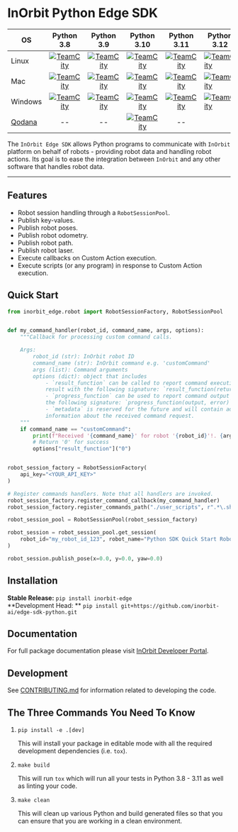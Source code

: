 # InOrbit Python Edge SDK

| OS                                          |                                                                                                                                                                  Python 3.8                                                                                                                                                                   |                                                                                                                                                                  Python 3.9                                                                                                                                                                   |                                                                                                                                                                   Python 3.10                                                                                                                                                                   |                                                                                                                                                                   Python 3.11                                                                                                                                                                   | Python 3.12                                                                                                                                                                                                                                                                                                                                     |
|---------------------------------------------|:---------------------------------------------------------------------------------------------------------------------------------------------------------------------------------------------------------------------------------------------------------------------------------------------------------------------------------------------:|:---------------------------------------------------------------------------------------------------------------------------------------------------------------------------------------------------------------------------------------------------------------------------------------------------------------------------------------------:|:-----------------------------------------------------------------------------------------------------------------------------------------------------------------------------------------------------------------------------------------------------------------------------------------------------------------------------------------------:|:-----------------------------------------------------------------------------------------------------------------------------------------------------------------------------------------------------------------------------------------------------------------------------------------------------------------------------------------------:|-------------------------------------------------------------------------------------------------------------------------------------------------------------------------------------------------------------------------------------------------------------------------------------------------------------------------------------------------|
| Linux                                       |   [![TeamCity](https://inorbit.teamcity.com/app/rest/builds/buildType:id:Engineering_Development_DeveloperPortal_EdgeSdkPython_LinuxPython38QualityCheck/statusIcon.svg)](https://inorbit.teamcity.com/buildConfiguration/Engineering_Development_DeveloperPortal_EdgeSdkPython_LinuxPython38QualityCheck?branch=%3Cdefault%3E&mode=builds)   |   [![TeamCity](https://inorbit.teamcity.com/app/rest/builds/buildType:id:Engineering_Development_DeveloperPortal_EdgeSdkPython_LinuxPython39QualityCheck/statusIcon.svg)](https://inorbit.teamcity.com/buildConfiguration/Engineering_Development_DeveloperPortal_EdgeSdkPython_LinuxPython39QualityCheck?branch=%3Cdefault%3E&mode=builds)   |   [![TeamCity](https://inorbit.teamcity.com/app/rest/builds/buildType:id:Engineering_Development_DeveloperPortal_EdgeSdkPython_LinuxPython310QualityCheck/statusIcon.svg)](https://inorbit.teamcity.com/buildConfiguration/Engineering_Development_DeveloperPortal_EdgeSdkPython_LinuxPython310QualityCheck?branch=%3Cdefault%3E&mode=builds)   |   [![TeamCity](https://inorbit.teamcity.com/app/rest/builds/buildType:id:Engineering_Development_DeveloperPortal_EdgeSdkPython_LinuxPython311QualityCheck/statusIcon.svg)](https://inorbit.teamcity.com/buildConfiguration/Engineering_Development_DeveloperPortal_EdgeSdkPython_LinuxPython311QualityCheck?branch=%3Cdefault%3E&mode=builds)   | [![TeamCity](https://inorbit.teamcity.com/app/rest/builds/buildType:id:Engineering_Development_DeveloperPortal_EdgeSdkPython_LinuxPython312QualityCheck/statusIcon.svg)](https://inorbit.teamcity.com/buildConfiguration/Engineering_Development_DeveloperPortal_EdgeSdkPython_LinuxPython312QualityCheck?branch=%3Cdefault%3E&mode=builds)     |
| Mac                                         |     [![TeamCity](https://inorbit.teamcity.com/app/rest/builds/buildType:id:Engineering_Development_DeveloperPortal_EdgeSdkPython_MacPython38QualityCheck/statusIcon.svg)](https://inorbit.teamcity.com/buildConfiguration/Engineering_Development_DeveloperPortal_EdgeSdkPython_MacPython38QualityCheck?branch=%3Cdefault%3E&mode=builds)     |     [![TeamCity](https://inorbit.teamcity.com/app/rest/builds/buildType:id:Engineering_Development_DeveloperPortal_EdgeSdkPython_MacPython39QualityCheck/statusIcon.svg)](https://inorbit.teamcity.com/buildConfiguration/Engineering_Development_DeveloperPortal_EdgeSdkPython_MacPython39QualityCheck?branch=%3Cdefault%3E&mode=builds)     |     [![TeamCity](https://inorbit.teamcity.com/app/rest/builds/buildType:id:Engineering_Development_DeveloperPortal_EdgeSdkPython_MacPython310QualityCheck/statusIcon.svg)](https://inorbit.teamcity.com/buildConfiguration/Engineering_Development_DeveloperPortal_EdgeSdkPython_MacPython310QualityCheck?branch=%3Cdefault%3E&mode=builds)     |     [![TeamCity](https://inorbit.teamcity.com/app/rest/builds/buildType:id:Engineering_Development_DeveloperPortal_EdgeSdkPython_MacPython311QualityCheck/statusIcon.svg)](https://inorbit.teamcity.com/buildConfiguration/Engineering_Development_DeveloperPortal_EdgeSdkPython_MacPython311QualityCheck?branch=%3Cdefault%3E&mode=builds)     | [![TeamCity](https://inorbit.teamcity.com/app/rest/builds/buildType:id:Engineering_Development_DeveloperPortal_EdgeSdkPython_MacPython312QualityCheck/statusIcon.svg)](https://inorbit.teamcity.com/buildConfiguration/Engineering_Development_DeveloperPortal_EdgeSdkPython_MacPython312QualityCheck?branch=%3Cdefault%3E&mode=builds)         |
| Windows                                     | [![TeamCity](https://inorbit.teamcity.com/app/rest/builds/buildType:id:Engineering_Development_DeveloperPortal_EdgeSdkPython_WindowsPython38QualityCheck/statusIcon.svg)](https://inorbit.teamcity.com/buildConfiguration/Engineering_Development_DeveloperPortal_EdgeSdkPython_WindowsPython38QualityCheck?branch=%3Cdefault%3E&mode=builds) | [![TeamCity](https://inorbit.teamcity.com/app/rest/builds/buildType:id:Engineering_Development_DeveloperPortal_EdgeSdkPython_WindowsPython39QualityCheck/statusIcon.svg)](https://inorbit.teamcity.com/buildConfiguration/Engineering_Development_DeveloperPortal_EdgeSdkPython_WindowsPython39QualityCheck?branch=%3Cdefault%3E&mode=builds) | [![TeamCity](https://inorbit.teamcity.com/app/rest/builds/buildType:id:Engineering_Development_DeveloperPortal_EdgeSdkPython_WindowsPython310QualityCheck/statusIcon.svg)](https://inorbit.teamcity.com/buildConfiguration/Engineering_Development_DeveloperPortal_EdgeSdkPython_WindowsPython310QualityCheck?branch=%3Cdefault%3E&mode=builds) | [![TeamCity](https://inorbit.teamcity.com/app/rest/builds/buildType:id:Engineering_Development_DeveloperPortal_EdgeSdkPython_WindowsPython311QualityCheck/statusIcon.svg)](https://inorbit.teamcity.com/buildConfiguration/Engineering_Development_DeveloperPortal_EdgeSdkPython_WindowsPython311QualityCheck?branch=%3Cdefault%3E&mode=builds) | [![TeamCity](https://inorbit.teamcity.com/app/rest/builds/buildType:id:Engineering_Development_DeveloperPortal_EdgeSdkPython_WindowsPython312QualityCheck/statusIcon.svg)](https://inorbit.teamcity.com/buildConfiguration/Engineering_Development_DeveloperPortal_EdgeSdkPython_WindowsPython312QualityCheck?branch=%3Cdefault%3E&mode=builds) |
| [Qodana](https://www.jetbrains.com/qodana/) |                                                                                                                                                                      --                                                                                                                                                                       |                                                                                                                                                                      --                                                                                                                                                                       |     [![TeamCity](https://inorbit.teamcity.com/app/rest/builds/buildType:id:Engineering_Development_DeveloperPortal_EdgeSdkPython_QodanaLinuxQualityRunner/statusIcon.svg)](https://inorbit.teamcity.com/buildConfiguration/Engineering_Development_DeveloperPortal_EdgeSdkPython_QodanaLinuxQualityRunner?branch=%3Cdefault%3E&mode=builds)     |                                                                                                                                                                       --                                                                                                                                                                        |                                                                                                                                                                                                                                                                                                                                                 |

The `InOrbit Edge SDK` allows Python programs to communicate with `InOrbit`
platform on behalf of robots - providing robot data and handling robot actions.
Its goal is to ease the integration between `InOrbit` and any other software
that handles robot data.

---

## Features

- Robot session handling through a `RobotSessionPool`.
- Publish key-values.
- Publish robot poses.
- Publish robot odometry.
- Publish robot path.
- Publish robot laser.
- Execute callbacks on Custom Action execution.
- Execute scripts (or any program) in response to Custom Action execution.

## Quick Start

```python
from inorbit_edge.robot import RobotSessionFactory, RobotSessionPool


def my_command_handler(robot_id, command_name, args, options):
    """Callback for processing custom command calls.

    Args:
        robot_id (str): InOrbit robot ID
        command_name (str): InOrbit command e.g. 'customCommand'
        args (list): Command arguments
        options (dict): object that includes
            - `result_function` can be called to report command execution
            result with the following signature: `result_function(return_code)`
            - `progress_function` can be used to report command output with
            the following signature: `progress_function(output, error)`
            - `metadata` is reserved for the future and will contain additional
            information about the received command request.
    """
    if command_name == "customCommand":
        print(f"Received '{command_name}' for robot '{robot_id}'!. {args}")
        # Return '0' for success
        options["result_function"]("0")


robot_session_factory = RobotSessionFactory(
    api_key="<YOUR_API_KEY>"
)

# Register commands handlers. Note that all handlers are invoked.
robot_session_factory.register_command_callback(my_command_handler)
robot_session_factory.register_commands_path("./user_scripts", r".*\.sh")

robot_session_pool = RobotSessionPool(robot_session_factory)

robot_session = robot_session_pool.get_session(
    robot_id="my_robot_id_123", robot_name="Python SDK Quick Start Robot"
)

robot_session.publish_pose(x=0.0, y=0.0, yaw=0.0)
```

## Installation

**Stable Release:** `pip install inorbit-edge`<br>
**Development Head:
** `pip install git+https://github.com/inorbit-ai/edge-sdk-python.git`

## Documentation

For full package documentation please
visit [InOrbit Developer Portal](https://developer.inorbit.ai/docs?hsLang=en#edge-sdk).

## Development

See [CONTRIBUTING.md](CONTRIBUTING.md) for information related to developing
the code.

## The Three Commands You Need To Know

1. `pip install -e .[dev]`

   This will install your package in editable mode with all the required
   development dependencies (i.e. `tox`).

2. `make build`

   This will run `tox` which will run all your tests in Python 3.8 - 3.11 as
   well as linting your code.

3. `make clean`

   This will clean up various Python and build generated files so that you can
   ensure that you are working in a clean environment.
